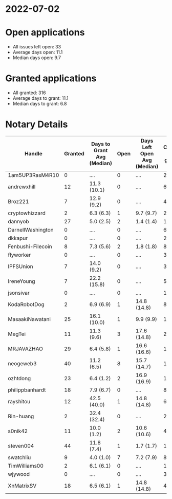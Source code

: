 2022-07-02
==========

# Open applications

- All issues left open: 33
- Average days open: 11.1
- Median days open: 9.7

# Granted applications

- All granted: 316
- Average days to grant: 11.1
- Median days to grant: 6.8

# Notary Details

| Handle            |   Granted | Days to Grant Avg (Median)   |   Open | Days Left Open Avg (Median)   |   Closed (no grant) |
|-------------------|-----------|------------------------------|--------|-------------------------------|---------------------|
| 1am5UP3RasM4R10   |         0 | ....                         |      0 | ....                          |                   2 |
| andrewxhill       |        12 | 11.3  (10.1)                 |      0 | ....                          |                  69 |
| Broz221           |         7 | 12.9  (9.2)                  |      0 | ....                          |                  41 |
| cryptowhizzard    |         2 | 6.3  (6.3)                   |      1 | 9.7  (9.7)                    |                  22 |
| dannyob           |        27 | 5.0  (2.5)                   |      2 | 1.4  (1.4)                    |                 136 |
| DarnellWashington |         0 | ....                         |      0 | ....                          |                   6 |
| dkkapur           |         0 | ....                         |      0 | ....                          |                   2 |
| Fenbushi-Filecoin |         8 | 7.3  (5.6)                   |      2 | 1.8  (1.8)                    |                  88 |
| flyworker         |         0 | ....                         |      0 | ....                          |                   3 |
| IPFSUnion         |         7 | 14.0  (9.2)                  |      0 | ....                          |                  33 |
| IreneYoung        |         7 | 22.2  (15.8)                 |      0 | ....                          |                  52 |
| jsonsivar         |         0 | ....                         |      0 | ....                          |                  13 |
| KodaRobotDog      |         2 | 6.9  (6.9)                   |      1 | 14.8  (14.8)                  |                   8 |
| MasaakiNawatani   |        25 | 16.1  (10.0)                 |      1 | 9.9  (9.9)                    |                 111 |
| MegTei            |        11 | 11.3  (9.6)                  |      3 | 17.6  (14.8)                  |                  28 |
| MRJAVAZHAO        |        29 | 6.4  (5.8)                   |      1 | 16.6  (16.6)                  |                 121 |
| neogeweb3         |        40 | 11.2  (6.5)                  |      8 | 15.7  (14.7)                  |                 127 |
| ozhtdong          |        23 | 6.4  (1.2)                   |      2 | 16.9  (16.9)                  |                 124 |
| philippbanhardt   |        18 | 7.9  (6.7)                   |      0 | ....                          |                  81 |
| rayshitou         |        12 | 42.5  (40.0)                 |      1 | 14.8  (14.8)                  |                  65 |
| Rin-huang         |         2 | 32.4  (32.4)                 |      0 | ....                          |                   2 |
| s0nik42           |        11 | 10.0  (1.2)                  |      2 | 10.6  (10.6)                  |                  49 |
| steven004         |        44 | 11.8  (7.4)                  |      1 | 1.7  (1.7)                    |                 180 |
| swatchliu         |         9 | 4.0  (1.0)                   |      7 | 7.2  (7.9)                    |                  83 |
| TimWilliams00     |         2 | 6.1  (6.1)                   |      0 | ....                          |                  13 |
| wjywood           |         0 | ....                         |      0 | ....                          |                  39 |
| XnMatrixSV        |        18 | 6.5  (6.1)                   |      1 | 14.8  (14.8)                  |                  40 |